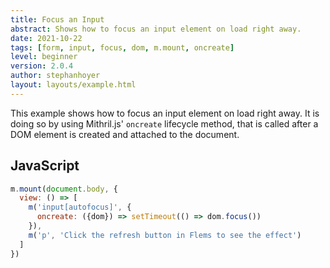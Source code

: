```yaml
---
title: Focus an Input
abstract: Shows how to focus an input element on load right away.
date: 2021-10-22
tags: [form, input, focus, dom, m.mount, oncreate]
level: beginner
version: 2.0.4
author: stephanhoyer
layout: layouts/example.html
---
```


This example shows how to focus an input element on load right away.
It is doing so by using Mithril.js' `oncreate` lifecycle method, that is called after a DOM element is created and attached to the document.

## JavaScript

~~~js
m.mount(document.body, {
  view: () => [
    m('input[autofocus]', {
      oncreate: ({dom}) => setTimeout(() => dom.focus())
    }),
    m('p', 'Click the refresh button in Flems to see the effect')
  ]
})
~~~
